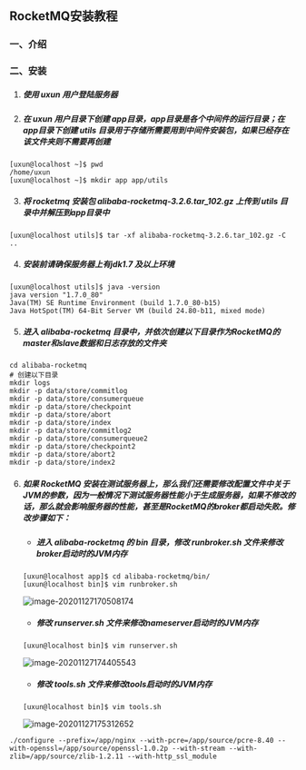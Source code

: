## RocketMQ安装教程

### 一、介绍



### 二、安装

1. ##### 使用 uxun 用户登陆服务器

   

2. ##### 在 uxun 用户目录下创建 app目录，app目录是各个中间件的运行目录；在app目录下创建 utils 目录用于存储所需要用到中间件安装包，如果已经存在该文件夹则不需要再创建

```shell
[uxun@localhost ~]$ pwd
/home/uxun
[uxun@localhost ~]$ mkdir app app/utils
```



3. ##### 将 rocketmq 安装包 alibaba-rocketmq-3.2.6.tar_102.gz 上传到 utils 目录中并解压到app目录中

```shell
[uxun@localhost utils]$ tar -xf alibaba-rocketmq-3.2.6.tar_102.gz -C ..
```



4. ##### 安装前请确保服务器上有jdk1.7 及以上环境

```shell
[uxun@localhost utils]$ java -version
java version "1.7.0_80"
Java(TM) SE Runtime Environment (build 1.7.0_80-b15)
Java HotSpot(TM) 64-Bit Server VM (build 24.80-b11, mixed mode)
```



5. ##### 进入 alibaba-rocketmq 目录中，并依次创建以下目录作为RocketMQ的master和slave数据和日志存放的文件夹

```shell
cd alibaba-rocketmq
# 创建以下目录
mkdir logs 
mkdir -p data/store/commitlog
mkdir -p data/store/consumerqueue
mkdir -p data/store/checkpoint
mkdir -p data/store/abort
mkdir -p data/store/index
mkdir -p data/store/commitlog2
mkdir -p data/store/consumerqueue2
mkdir -p data/store/checkpoint2
mkdir -p data/store/abort2
mkdir -p data/store/index2
```



6. ##### 如果 RocketMQ 安装在测试服务器上，那么我们还需要修改配置文件中关于JVM的参数，因为一般情况下测试服务器性能小于生成服务器，如果不修改的话，那么就会影响服务器的性能，甚至是RocketMQ的broker都启动失败。修改步骤如下：

   + ##### 进入 alibaba-rocketmq 的 bin 目录，修改 runbroker.sh 文件来修改broker启动时的JVM内存

   ```shell
   [uxun@localhost app]$ cd alibaba-rocketmq/bin/
   [uxun@localhost bin]$ vim runbroker.sh
   ```

   ![image-20201127170508174](https://pictures.huazai.vip/uPic/image-20201127170508174.png)

   

   + ##### 修改 runserver.sh 文件来修改nameserver启动时的JVM内存

   ```shell
   [uxun@localhost bin]$ vim runserver.sh
   ```

   ![image-20201127174405543](https://pictures.huazai.vip/uPic/image-20201127174405543.png)

   

   + ##### 修改 tools.sh 文件来修改tools启动时的JVM内存

   ```shell
   [uxun@localhost bin]$ vim tools.sh
   ```

   ![image-20201127175312652](https://pictures.huazai.vip/uPic/image-20201127175312652.png)







```shell
./configure --prefix=/app/nginx --with-pcre=/app/source/pcre-8.40 --with-openssl=/app/source/openssl-1.0.2p --with-stream --with-zlib=/app/source/zlib-1.2.11 --with-http_ssl_module
```

